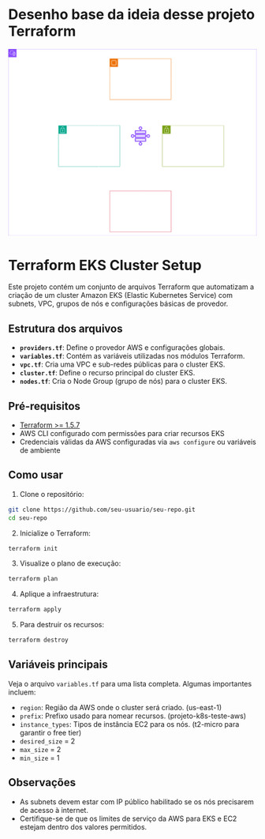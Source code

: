 # Desenho base da ideia desse projeto Terraform

![alt text](exemplo_kubernets.png)


# Terraform EKS Cluster Setup

Este projeto contém um conjunto de arquivos Terraform que automatizam a criação de um cluster Amazon EKS (Elastic Kubernetes Service) com subnets, VPC, grupos de nós e configurações básicas de provedor.

## Estrutura dos arquivos

- **`providers.tf`**: Define o provedor AWS e configurações globais.
- **`variables.tf`**: Contém as variáveis utilizadas nos módulos Terraform.
- **`vpc.tf`**: Cria uma VPC e sub-redes públicas para o cluster EKS.
- **`cluster.tf`**: Define o recurso principal do cluster EKS.
- **`nodes.tf`**: Cria o Node Group (grupo de nós) para o cluster EKS.

## Pré-requisitos

- [Terraform >= 1.5.7](https://www.terraform.io/downloads)
- AWS CLI configurado com permissões para criar recursos EKS
- Credenciais válidas da AWS configuradas via `aws configure` ou variáveis de ambiente

## Como usar

1. Clone o repositório:
```bash
git clone https://github.com/seu-usuario/seu-repo.git
cd seu-repo
```

2. Inicialize o Terraform:
```bash
terraform init
```

3. Visualize o plano de execução:
```bash
terraform plan
```

4. Aplique a infraestrutura:
```bash
terraform apply
```

5. Para destruir os recursos:
```bash
terraform destroy
```

## Variáveis principais

Veja o arquivo `variables.tf` para uma lista completa. Algumas importantes incluem:

- `region`: Região da AWS onde o cluster será criado. (us-east-1)
- `prefix`: Prefixo usado para nomear recursos. (projeto-k8s-teste-aws)
- `instance_types`: Tipos de instância EC2 para os nós. (t2-micro para garantir o free tier)
- `desired_size` = 2
- `max_size` = 2
- `min_size` = 1

## Observações

- As subnets devem estar com IP público habilitado se os nós precisarem de acesso à internet.
- Certifique-se de que os limites de serviço da AWS para EKS e EC2 estejam dentro dos valores permitidos.
